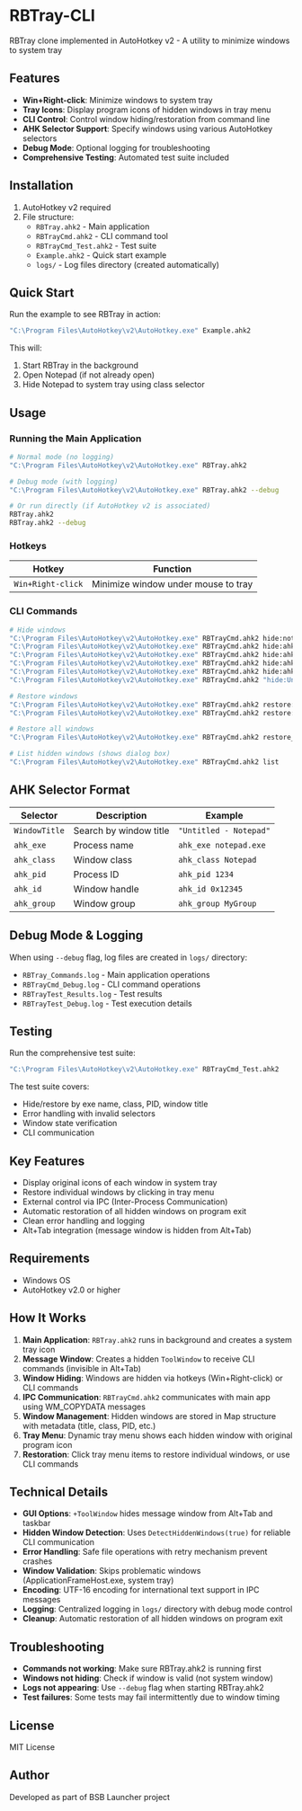 # RBTray-CLI

RBTray clone implemented in AutoHotkey v2 - A utility to minimize windows to system tray

## Features

- **Win+Right-click**: Minimize windows to system tray
- **Tray Icons**: Display program icons of hidden windows in tray menu
- **CLI Control**: Control window hiding/restoration from command line
- **AHK Selector Support**: Specify windows using various AutoHotkey selectors
- **Debug Mode**: Optional logging for troubleshooting
- **Comprehensive Testing**: Automated test suite included

## Installation

1. AutoHotkey v2 required
2. File structure:
   - `RBTray.ahk2` - Main application
   - `RBTrayCmd.ahk2` - CLI command tool
   - `RBTrayCmd_Test.ahk2` - Test suite
   - `Example.ahk2` - Quick start example
   - `logs/` - Log files directory (created automatically)

## Quick Start

Run the example to see RBTray in action:

```bash
"C:\Program Files\AutoHotkey\v2\AutoHotkey.exe" Example.ahk2
```

This will:
1. Start RBTray in the background
2. Open Notepad (if not already open)
3. Hide Notepad to system tray using class selector

## Usage

### Running the Main Application

```bash
# Normal mode (no logging)
"C:\Program Files\AutoHotkey\v2\AutoHotkey.exe" RBTray.ahk2

# Debug mode (with logging)
"C:\Program Files\AutoHotkey\v2\AutoHotkey.exe" RBTray.ahk2 --debug

# Or run directly (if AutoHotkey v2 is associated)
RBTray.ahk2
RBTray.ahk2 --debug
```

### Hotkeys

| Hotkey | Function |
|--------|----------|
| `Win+Right-click` | Minimize window under mouse to tray |

### CLI Commands

```bash
# Hide windows
"C:\Program Files\AutoHotkey\v2\AutoHotkey.exe" RBTrayCmd.ahk2 hide:notepad.exe
"C:\Program Files\AutoHotkey\v2\AutoHotkey.exe" RBTrayCmd.ahk2 hide:ahk_exe chrome.exe
"C:\Program Files\AutoHotkey\v2\AutoHotkey.exe" RBTrayCmd.ahk2 hide:ahk_class Notepad
"C:\Program Files\AutoHotkey\v2\AutoHotkey.exe" RBTrayCmd.ahk2 hide:ahk_pid 12345
"C:\Program Files\AutoHotkey\v2\AutoHotkey.exe" RBTrayCmd.ahk2 hide:ahk_id 0xABCDEF
"C:\Program Files\AutoHotkey\v2\AutoHotkey.exe" RBTrayCmd.ahk2 "hide:Untitled - Notepad"

# Restore windows
"C:\Program Files\AutoHotkey\v2\AutoHotkey.exe" RBTrayCmd.ahk2 restore:notepad.exe
"C:\Program Files\AutoHotkey\v2\AutoHotkey.exe" RBTrayCmd.ahk2 restore:ahk_class Notepad

# Restore all windows
"C:\Program Files\AutoHotkey\v2\AutoHotkey.exe" RBTrayCmd.ahk2 restore_all

# List hidden windows (shows dialog box)
"C:\Program Files\AutoHotkey\v2\AutoHotkey.exe" RBTrayCmd.ahk2 list
```

## AHK Selector Format

| Selector | Description | Example |
|----------|-------------|---------|
| `WindowTitle` | Search by window title | `"Untitled - Notepad"` |
| `ahk_exe` | Process name | `ahk_exe notepad.exe` |
| `ahk_class` | Window class | `ahk_class Notepad` |
| `ahk_pid` | Process ID | `ahk_pid 1234` |
| `ahk_id` | Window handle | `ahk_id 0x12345` |
| `ahk_group` | Window group | `ahk_group MyGroup` |

## Debug Mode & Logging

When using `--debug` flag, log files are created in `logs/` directory:
- `RBTray_Commands.log` - Main application operations
- `RBTrayCmd_Debug.log` - CLI command operations  
- `RBTrayTest_Results.log` - Test results
- `RBTrayTest_Debug.log` - Test execution details

## Testing

Run the comprehensive test suite:

```bash
"C:\Program Files\AutoHotkey\v2\AutoHotkey.exe" RBTrayCmd_Test.ahk2
```

The test suite covers:
- Hide/restore by exe name, class, PID, window title
- Error handling with invalid selectors
- Window state verification
- CLI communication

## Key Features

- Display original icons of each window in system tray
- Restore individual windows by clicking in tray menu
- External control via IPC (Inter-Process Communication)
- Automatic restoration of all hidden windows on program exit
- Clean error handling and logging
- Alt+Tab integration (message window is hidden from Alt+Tab)

## Requirements

- Windows OS
- AutoHotkey v2.0 or higher

## How It Works

1. **Main Application**: `RBTray.ahk2` runs in background and creates a system tray icon
2. **Message Window**: Creates a hidden `ToolWindow` to receive CLI commands (invisible in Alt+Tab)
3. **Window Hiding**: Windows are hidden via hotkeys (Win+Right-click) or CLI commands
4. **IPC Communication**: `RBTrayCmd.ahk2` communicates with main app using WM_COPYDATA messages
5. **Window Management**: Hidden windows are stored in Map structure with metadata (title, class, PID, etc.)
6. **Tray Menu**: Dynamic tray menu shows each hidden window with original program icon
7. **Restoration**: Click tray menu items to restore individual windows, or use CLI commands

## Technical Details

- **GUI Options**: `+ToolWindow` hides message window from Alt+Tab and taskbar
- **Hidden Window Detection**: Uses `DetectHiddenWindows(true)` for reliable CLI communication
- **Error Handling**: Safe file operations with retry mechanism prevent crashes
- **Window Validation**: Skips problematic windows (ApplicationFrameHost.exe, system tray)
- **Encoding**: UTF-16 encoding for international text support in IPC messages
- **Logging**: Centralized logging in `logs/` directory with debug mode control
- **Cleanup**: Automatic restoration of all hidden windows on program exit

## Troubleshooting

- **Commands not working**: Make sure RBTray.ahk2 is running first
- **Windows not hiding**: Check if window is valid (not system window)
- **Logs not appearing**: Use `--debug` flag when starting RBTray.ahk2
- **Test failures**: Some tests may fail intermittently due to window timing

## License

MIT License

## Author

Developed as part of BSB Launcher project